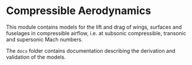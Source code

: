 Compressible Aerodynamics
=========================

This module contains models for the lift and drag of wings, surfaces and fuselages in compressible airflow, i.e. at subsonic compressible, transonic and supersonic Mach numbers.

The `docs` folder contains documentation describing the derivation and validation of the models.
